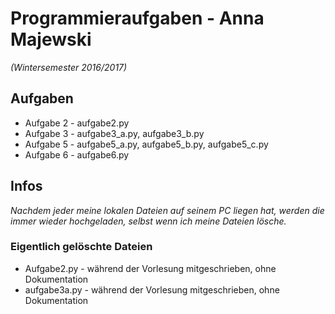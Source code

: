 # Programmieraufgaben - Anna Majewski
*(Wintersemester 2016/2017)*

## Aufgaben
+ Aufgabe 2 - aufgabe2.py
+ Aufgabe 3 - aufgabe3_a.py, aufgabe3_b.py
+ Aufgabe 5 - aufgabe5_a.py, aufgabe5_b.py, aufgabe5_c.py
+ Aufgabe 6 - aufgabe6.py

## Infos
*Nachdem jeder meine lokalen Dateien auf seinem PC liegen hat,
werden die immer wieder hochgeladen, selbst wenn ich meine Dateien lösche.*

### Eigentlich gelöschte Dateien
+ Aufgabe2.py - während der Vorlesung mitgeschrieben, ohne Dokumentation
+ aufgabe3a.py - während der Vorlesung mitgeschrieben, ohne Dokumentation
